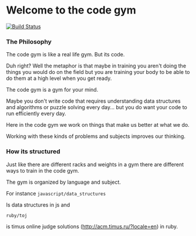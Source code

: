 Welcome to the code gym
=====

[![Build Status](https://travis-ci.org/williscool/code_gym.svg?branch=master)](https://travis-ci.org/williscool/code_gym)

### The Philosophy

The code gym is like a real life gym. But its code.

Duh right? Well the metaphor is that maybe in training you aren't doing the things you would do on the field but you are training your body to be able to do them at a high level when you get ready.

The code gym is a gym for your mind.

Maybe you don't write code that requires understanding data structures and algorithms or puzzle solving every day... but you do want your code to run efficiently every day. 

Here in the code gym we work on things that make us better at what we do.

Working with these kinds of problems and subjects improves our thinking.


### How its structured

Just like there are different racks and weights in a gym there are different ways to train in the code gym.

The gym is organized by language and subject.

For instance `javascript/data_structures`

Is data structures in js and 

`ruby/toj`

is timus online judge solutions (http://acm.timus.ru/?locale=en) in ruby.
